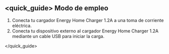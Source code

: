 ## <quick_guide> Modo de empleo

1. Conecta tu cargador Energy Home Charger 1.2A a una toma de corriente eléctrica.
2. Conecta tu dispositivo externo al cargador Energy Home Charger 1.2A mediante un cable USB para
iniciar la carga.

</quick_guide>
